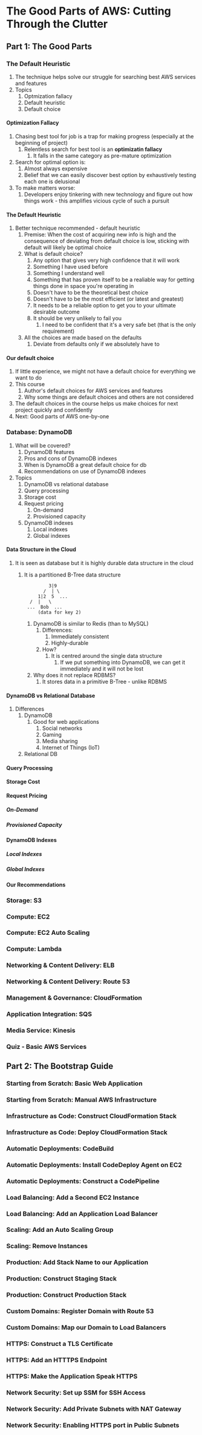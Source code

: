 # The Good Parts of AWS: Cutting Through the Clutter #
## Part 1: The Good Parts ##
### The Default Heuristic ###
1. The technique helps solve our struggle for searching best AWS services and features
2. Topics
	1. Optmization fallacy
	2. Default heuristic
	3. Default choice

#### Optimization Fallacy ####
1. Chasing best tool for job is a trap for making progress (especially at the beginning of project)
	1. Relentless search for best tool is an **optimizatin fallacy**
		1. It falls in the same category as pre-mature optimization
2. Search for optimal option is:
	1. Almost always expensive
	2. Belief that we can easily discover best option by exhaustively testing each one is delusional
3. To make matters worse:
	1. Developers enjoy tinkering with new technology and figure out how things work - this amplifies vicious cycle of such a pursuit

#### The Default Heuristic ####
1. Better technique recommended - default heuristic
	1. Premise: When the cost of acquiring new info is high and the consequence of deviating from default choice is low, sticking with default will likely be optimal choice
	2. What is default choice?
		1. Any option that gives very high confidence that it will work
		2. Something I have used before
		3. Something I understand well
		4. Something that has proven itself to be a realiable way for getting things done in space you're operating in
		5. Doesn't have to be the theoretical best choice
		6. Doesn't have to be the most efficient (or latest and greatest)
		7. It needs to be a reliable option to get you to your ultimate desirable outcome
		8. It should be very unlikely to fail you
			1. I need to be confident that it's a very safe bet (that is the only requirement)
	3. All the choices are made based on the defaults
		1. Deviate from defaults only if we absolutely have to

#### Our default choice ####
1. If little experience, we might not have a default choice for everything we want to do
2. This course
	1. Author's default choices for AWS services and features
	2. Why some things are default choices and others are not considered
3. The default choices in the course helps us make choices for next project quickly and confidently
4. Next: Good parts of AWS one-by-one

### Database: DynamoDB ###
1. What will be covered?
	1. DynamoDB features
	2. Pros and cons of DynamoDB indexes
	3. When is DynamoDB a great default choice for db
	4. Recommendations on use of DynamoDB indexes
2. Topics
	1. DynamoDB vs relational database
	2. Query processing
	3. Storage cost
	4. Request pricing
		1. On-demand
		2. Provisioned capacity
	5. DynamoDB indexes
		1. Local indexes
		2. Global indexes

#### Data Structure in the Cloud ####
1. It is seen as database but it is highly durable data structure in the cloud
	1. It is a partitioned B-Tree data structure

					3|9
				  /  | \	
				1|2  5  ...
		     /  |   \
			...	 Bob  ...
			    (data for key 2)
			    
		1. DynamoDB is similar to Redis (than to MySQL)
			1. Differences:
				1. Immediately consistent
				2. Highly-durable
			2. How?
				1. It is centred around the single data structure
					1. If we put something into DynamoDB, we can get it immediately and it will not be lost
		2. Why does it not replace RDBMS?
			1. It stores data in a primitive B-Tree - unlike RDBMS

#### DynamoDB vs Relational Database ####
1. Differences
	1. DynamoDB
		1. Good for web applications
			1. Social networks
			2. Gaming
			3. Media sharing
			4. Internet of Things (IoT)
	2. Relational DB

#### Query Processing ####
#### Storage Cost ####
#### Request Pricing ####
##### On-Demand #####
##### Provisioned Capacity #####

#### DynamoDB Indexes ####
##### Local Indexes #####
##### Global Indexes #####
#### Our Recommendations ####

### Storage: S3 ###
### Compute: EC2 ###
### Compute: EC2 Auto Scaling ###
### Compute: Lambda ###
### Networking & Content Delivery: ELB ###
### Networking & Content Delivery: Route 53 ###
### Management & Governance: CloudFormation ###
### Application Integration: SQS ###
### Media Service: Kinesis ###
### Quiz - Basic AWS Services ###

## Part 2: The Bootstrap Guide ##
### Starting from Scratch: Basic Web Application ###
### Starting from Scratch: Manual AWS Infrastructure ###
### Infrastructure as Code: Construct CloudFormation Stack ###
### Infrastructure as Code: Deploy CloudFormation Stack ###
### Automatic Deployments: CodeBuild ###
### Automatic Deployments: Install CodeDeploy Agent on EC2 ###
### Automatic Deployments: Construct a CodePipeline ###
### Load Balancing: Add a Second EC2 Instance ###
### Load Balancing: Add an Application Load Balancer ###
### Scaling: Add an Auto Scaling Group ###
### Scaling: Remove Instances ###
### Production: Add Stack Name to our Application ###
### Production: Construct Staging Stack ###
### Production: Construct Production Stack ###
### Custom Domains: Register Domain with Route 53 ###
### Custom Domains: Map our Domain to Load Balancers ###
### HTTPS: Construct a TLS Certificate ###
### HTTPS: Add an HTTTPS Endpoint ###
### HTTPS: Make the Application Speak HTTPS ###
### Network Security: Set up SSM for SSH Access ###
### Network Security: Add Private Subnets with NAT Gateway ###
### Network Security: Enabling HTTPS port in Public Subnets ###